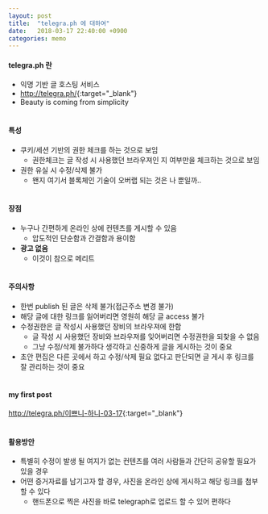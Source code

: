 ```yaml
---
layout: post
title:  "telegra.ph 에 대하여"
date:   2018-03-17 22:40:00 +0900
categories: memo
---
```

#### telegra.ph 란
* 익명 기반 글 호스팅 서비스
* <http://telegra.ph/>{:target="_blank"}
* Beauty is coming from simplicity
<br><br>

#### 특성
* 쿠키/세션 기반의 권한 체크를 하는 것으로 보임
  * 권한체크는 글 작성 시 사용했던 브라우져인 지 여부만을 체크하는 것으로 보임
* 권한 유실 시 수정/삭제 불가
  * 왠지 여기서 블록체인 기술이 오버랩 되는 것은 나 뿐일까..
<br><br>

#### 장점
* 누구나 간편하게 온라인 상에 컨텐츠를 게시할 수 있음
  * 압도적인 단순함과 간결함과 용이함
* **광고 없음**
  * 이것이 참으로 메리트
<br><br>

#### 주의사항
* 한번 publish 된 글은 삭제 불가(접근주소 변경 불가)
* 해당 글에 대한 링크를 잃어버리면 영원히 해당 글 access 불가
* 수정권한은 글 작성시 사용했던 장비의 브라우져에 한함
  * 글 작성 시 사용했던 장비와 브라우져를 잊어버리면 수정권한을 되찾을 수 없음
  * 그냥 수정/삭제 불가하다 생각하고 신중하게 글을 게시하는 것이 중요
* 초안 편집은 다른 곳에서 하고 수정/삭제 필요 없다고 판단되면 글 게시 후 링크를 잘 관리하는 것이 중요
<br><br>

#### my first post
<http://telegra.ph/이쁘니-하니-03-17>{:target="_blank"}
<br><br>

#### 활용방안
* 특별히 수정이 발생 될 여지가 없는 컨텐츠를 여러 사람들과 간단히 공유할 필요가 있을 경우
* 어떤 증거자료를 남기고자 할 경우, 사진을 온라인 상에 게시하고 해당 링크를 첨부할 수 있다
  * 핸드폰으로 찍은 사진을 바로 telegraph로 업로드 할 수 있어 편하다
